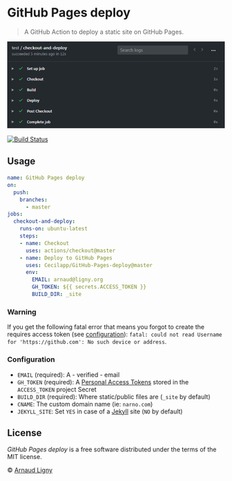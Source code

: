 # GitHub Pages deploy

> A GitHub Action to deploy a static site on GitHub Pages.

![Deploy to GitHub Pages](GitHub-Pages-deploy.png)

[![Build Status](https://img.shields.io/endpoint.svg?url=https%3A%2F%2Factions-badge.atrox.dev%2FCecilapp%2FGitHub-Pages-deploy%2Fbadge&style=flat)](https://actions-badge.atrox.dev/Cecilapp/GitHub-Pages-deploy/goto)

## Usage

```yml
name: GitHub Pages deploy
on:
  push:
    branches:
      - master
jobs:
  checkout-and-deploy:
    runs-on: ubuntu-latest
    steps:
    - name: Checkout
      uses: actions/checkout@master
    - name: Deploy to GitHub Pages
      uses: Cecilapp/GitHub-Pages-deploy@master
      env:
        EMAIL: arnaud@ligny.org
        GH_TOKEN: ${{ secrets.ACCESS_TOKEN }}
        BUILD_DIR: _site
```

### Warning

If you get the following fatal error that means you forgot to create the requires access token (see [configuration](#configuration)): `fatal: could not read Username for 'https://github.com': No such device or address`.

### Configuration

- `EMAIL` (required): A - verified - email
- `GH_TOKEN` (required): A [Personal Access Tokens](https://github.com/settings/tokens) stored in the `ACCESS_TOKEN` project Secret
- `BUILD_DIR` (required): Where static/public files are (`_site` by default)
- `CNAME`: The custom domain name (ie: `narno.com`)
- `JEKYLL_SITE`: Set `YES` in case of a [Jekyll](https://jekyllrb.com) site (`NO` by default)

## License

_GitHub Pages deploy_ is a free software distributed under the terms of the MIT license.

© [Arnaud Ligny](https://arnaudligny.fr)
